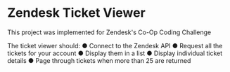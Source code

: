 # Zendesk Ticket Viewer
This project was implemented for Zendesk's Co-Op Coding Challenge

The ticket viewer should:
● Connect to the Zendesk API
● Request all the tickets for your account
● Display them in a list
● Display individual ticket details
● Page through tickets when more than 25 are returned